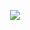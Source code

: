 <p align="center">
  <a href="">
    <img src="https://github-readme-stats-gray-theta-79.vercel.app/api/top-langs/?username=danielrouco&hide=rescript,nix,makefile&langs_count=8&card_width=500&theme=transparent&layout=donut&hide_border=true&title_color=858585&text_color=858585" href=""/> 
  </a>
</p>
